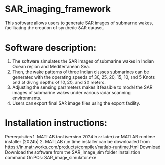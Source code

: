 # SAR_imaging_framework

This software allows users to generate SAR images of submarine wakes, facilitating the creation of synthetic SAR dataset.

# Software description:

1. The software simulates the SAR images of submarine wakes in Indian Ocean region and Mediterranean Sea.
2. Then, the wake patterns of three Indian classes submarines can be generated with the operating speeds of 30, 25, 20, 15, 10, and 5 Knots and at diving depths of 10, 20, and 30 meters.
3. Adjusting the sensing parameters makes it feasible to model the SAR images of submarine wakes under various radar scanning environments.
4. Users can export final SAR image files using the export facility.

# Installation instructions:

Prerequisites
      1.	MATLAB tool (version 2024 b or later) or MATLAB runtime installer (2024b)
      2.	MATLAB run time installer can be downloaded from https://in.mathworks.com/products/compiler/matlab-runtime.html
Download
      Download the software from the SAR_Image_sim folder
Installation command
      On PCs:  SAR_image_simulator.exe 
